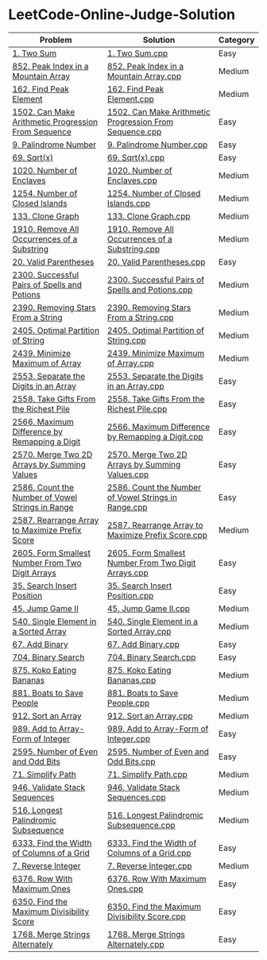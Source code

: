 # LeetCode-Online-Judge-Solution
| Problem | Solution | Category |
| ------- | -------- | -------- |
| [1. Two Sum](https://leetcode.com/problems/two-sum/) | [1. Two Sum.cpp](https://github.com/SohagMollik/LeetCode-Online-Judge-Solution/blob/main/Solution/1.%20Two%20Sum.cpp) | Easy |
| [852. Peak Index in a Mountain Array](https://leetcode.com/problems/peak-index-in-a-mountain-array/) | [852. Peak Index in a Mountain Array.cpp](https://github.com/SohagMollik/LeetCode-Online-Judge-Solution/blob/main/Solution/Peak%20Index%20in%20a%20Mountain%20Array.cpp) | Medium |
| [162. Find Peak Element](https://leetcode.com/problems/find-peak-element/) | [162. Find Peak Element.cpp](https://github.com/SohagMollik/LeetCode-Online-Judge-Solution/blob/main/Solution/162.%20Find%20Peak%20Element.cpp) | Medium |
| [1502. Can Make Arithmetic Progression From Sequence](https://leetcode.com/problems/can-make-arithmetic-progression-from-sequence/) | [1502. Can Make Arithmetic Progression From Sequence.cpp](https://github.com/SohagMollik/LeetCode-Online-Judge-Solution/blob/main/Solution/1502.%20Can%20Make%20Arithmetic%20Progression%20From%20Sequence.cpp) | Easy |
| [9. Palindrome Number](https://leetcode.com/problems/palindrome-number/) | [9. Palindrome Number.cpp](https://github.com/SohagMollik/LeetCode-Online-Judge-Solution/blob/main/Solution/9.%20Palindrome%20Number.cpp) | Easy |
| [69. Sqrt(x)](https://leetcode.com/problems/sqrtx/) | [69. Sqrt(x).cpp](https://github.com/SohagMollik/LeetCode-Online-Judge-Solution/blob/main/Solution/69.%20Sqrt(x).cpp) | Easy |
| [1020. Number of Enclaves](https://leetcode.com/problems/number-of-enclaves/) | [1020. Number of Enclaves.cpp](https://github.com/SohagMollik/LeetCode/blob/main/Solution/1020.%20Number%20of%20Enclaves.cpp) | Medium |
| [1254. Number of Closed Islands](https://leetcode.com/problems/number-of-closed-islands/) | [1254. Number of Closed Islands.cpp](https://github.com/SohagMollik/LeetCode/blob/main/Solution/1254.%20Number%20of%20Closed%20Islands.cpp) | Medium |
| [133. Clone Graph](https://leetcode.com/problems/clone-graph/) | [133. Clone Graph.cpp](https://github.com/SohagMollik/LeetCode/blob/main/Solution/133.%20Clone%20Graph.cpp) | Medium |
| [1910. Remove All Occurrences of a Substring](https://leetcode.com/problems/remove-all-occurrences-of-a-substring/) | [1910. Remove All Occurrences of a Substring.cpp](https://github.com/SohagMollik/LeetCode/blob/main/Solution/1910.%20Remove%20All%20Occurrences%20of%20a%20Substring.cpp) | Medium |
| [20. Valid Parentheses](https://leetcode.com/problems/valid-parentheses/) | [20. Valid Parentheses.cpp](https://github.com/SohagMollik/LeetCode/blob/main/Solution/20.%20Valid%20Parentheses.cpp) | Easy |
| [2300. Successful Pairs of Spells and Potions](https://leetcode.com/problems/successful-pairs-of-spells-and-potions/) | [2300. Successful Pairs of Spells and Potions.cpp](https://github.com/SohagMollik/LeetCode/blob/main/Solution/2300.%20Successful%20Pairs%20of%20Spells%20and%20Potions.cpp) | Medium |
| [2390. Removing Stars From a String](https://leetcode.com/problems/removing-stars-from-a-string/) | [2390. Removing Stars From a String.cpp](https://github.com/SohagMollik/LeetCode/blob/main/Solution/2390.%20Removing%20Stars%20From%20a%20String.cpp) | Medium |
| [2405. Optimal Partition of String](https://leetcode.com/problems/optimal-partition-of-string/) | [2405. Optimal Partition of String.cpp](https://github.com/SohagMollik/LeetCode/blob/main/Solution/2405.%20Optimal%20Partition%20of%20String.cpp) | Medium |
| [2439. Minimize Maximum of Array](https://leetcode.com/problems/minimize-maximum-of-array/) | [2439. Minimize Maximum of Array.cpp](https://github.com/SohagMollik/LeetCode/blob/main/Solution/2439.%20Minimize%20Maximum%20of%20Array.cpp) | Medium |
| [2553. Separate the Digits in an Array](https://leetcode.com/problems/separate-the-digits-in-an-array/description/) | [2553. Separate the Digits in an Array.cpp](https://github.com/SohagMollik/LeetCode/blob/main/Solution/2553.%20Separate%20the%20Digits%20in%20an%20Array.cpp) | Easy |
| [2558. Take Gifts From the Richest Pile](https://leetcode.com/problems/take-gifts-from-the-richest-pile/) | [2558. Take Gifts From the Richest Pile.cpp](https://github.com/SohagMollik/LeetCode/blob/main/Solution/2558.%20Take%20Gifts%20From%20the%20Richest%20Pile.cpp) | Easy |
| [2566. Maximum Difference by Remapping a Digit](https://leetcode.com/problems/maximum-difference-by-remapping-a-digit/) | [2566. Maximum Difference by Remapping a Digit.cpp](https://github.com/SohagMollik/LeetCode/blob/main/Solution/2566.%20Maximum%20Difference%20by%20Remapping%20a%20Digit.cpp) | Easy |
| [2570. Merge Two 2D Arrays by Summing Values](https://leetcode.com/problems/merge-two-2d-arrays-by-summing-values/) | [2570. Merge Two 2D Arrays by Summing Values.cpp](https://github.com/SohagMollik/LeetCode/blob/main/Solution/2570.%20Merge%20Two%202D%20Arrays%20by%20Summing%20Values.cpp) | Easy |
| [2586. Count the Number of Vowel Strings in Range](https://leetcode.com/problems/count-the-number-of-vowel-strings-in-range/) | [2586. Count the Number of Vowel Strings in Range.cpp](https://github.com/SohagMollik/LeetCode/blob/main/Solution/2586.%20Count%20the%20Number%20of%20Vowel%20Strings%20in%20Range.cpp) | Easy |
| [2587. Rearrange Array to Maximize Prefix Score](https://leetcode.com/problems/rearrange-array-to-maximize-prefix-score/) | [2587. Rearrange Array to Maximize Prefix Score.cpp](https://github.com/SohagMollik/LeetCode/blob/main/Solution/2587.%20Rearrange%20Array%20to%20Maximize%20Prefix%20Score.cpp) | Medium |
| [2605. Form Smallest Number From Two Digit Arrays](https://leetcode.com/problems/form-smallest-number-from-two-digit-arrays/) | [2605. Form Smallest Number From Two Digit Arrays.cpp](https://github.com/SohagMollik/LeetCode/blob/main/Solution/2605.%20Form%20Smallest%20Number%20From%20Two%20Digit%20Arrays.cpp) | Easy |
| [35. Search Insert Position](https://leetcode.com/problems/search-insert-position/) | [35. Search Insert Position.cpp](https://github.com/SohagMollik/LeetCode/blob/main/Solution/35.%20Search%20Insert%20Position.cpp) | Easy |
| [45. Jump Game II](https://leetcode.com/problems/jump-game-ii/) | [45. Jump Game II.cpp](https://github.com/SohagMollik/LeetCode/blob/main/Solution/45.%20Jump%20Game%20II.cpp) | Medium |
| [540. Single Element in a Sorted Array](https://leetcode.com/problems/single-element-in-a-sorted-array/) | [540. Single Element in a Sorted Array.cpp](https://github.com/SohagMollik/LeetCode/blob/main/Solution/540.%20Single%20Element%20in%20a%20Sorted%20Array.cpp) | Medium |
| [67. Add Binary](https://leetcode.com/problems/add-binary/) | [67. Add Binary.cpp](https://github.com/SohagMollik/LeetCode/blob/main/Solution/67.%20Add%20Binary.cpp) | Easy |
| [704. Binary Search](https://leetcode.com/problems/binary-search/) | [704. Binary Search.cpp](https://github.com/SohagMollik/LeetCode/blob/main/Solution/704.%20Binary%20Search.cpp) | Easy |
| [875. Koko Eating Bananas](https://leetcode.com/problems/koko-eating-bananas/) | [875. Koko Eating Bananas.cpp](https://github.com/SohagMollik/LeetCode/blob/main/Solution/875.%20Koko%20Eating%20Bananas.cpp) | Medium |
| [881. Boats to Save People](https://leetcode.com/problems/boats-to-save-people/) | [881. Boats to Save People.cpp](https://github.com/SohagMollik/LeetCode/blob/main/Solution/881.%20Boats%20to%20Save%20People.cpp) | Medium |
| [912. Sort an Array](https://leetcode.com/problems/sort-an-array/) | [912. Sort an Array.cpp](https://github.com/SohagMollik/LeetCode/blob/main/Solution/912.%20Sort%20an%20Array.cpp) | Medium |
| [989. Add to Array-Form of Integer](https://leetcode.com/problems/add-to-array-form-of-integer/) | [989. Add to Array-Form of Integer.cpp](https://github.com/SohagMollik/LeetCode/blob/main/Solution/989.%20Add%20to%20Array-Form%20of%20Integer.cpp) | Easy |
| [2595. Number of Even and Odd Bits](https://leetcode.com/problems/number-of-even-and-odd-bits/) | [2595. Number of Even and Odd Bits.cpp](https://github.com/SohagMollik/LeetCode/blob/main/Solution/2595.%20Number%20of%20Even%20and%20Odd%20Bits.cpp) | Easy |
| [71. Simplify Path](https://leetcode.com/problems/simplify-path/description/) | [71. Simplify Path.cpp](https://github.com/SohagMollik/LeetCode/blob/main/Solution/71.%20Simplify%20Path.cpp) | Medium |
| [946. Validate Stack Sequences](https://leetcode.com/problems/validate-stack-sequences/description/) | [946. Validate Stack Sequences.cpp](https://github.com/SohagMollik/LeetCode/blob/main/Solution/946.%20Validate%20Stack%20Sequences.cpp) | Medium |
| [516. Longest Palindromic Subsequence](https://leetcode.com/problems/longest-palindromic-subsequence/description/) | [516. Longest Palindromic Subsequence.cpp](https://github.com/SohagMollik/LeetCode/blob/main/Solution/516.%20Longest%20Palindromic%20Subsequence.cpp) | Medium |
| [6333. Find the Width of Columns of a Grid](https://leetcode.com/contest/biweekly-contest-102/problems/find-the-width-of-columns-of-a-grid/) | [6333. Find the Width of Columns of a Grid.cpp](https://github.com/SohagMollik/LeetCode/blob/main/Solution/6333.%20Find%20the%20Width%20of%20Columns%20of%20a%20Grid.cpp) | Easy |
| [7. Reverse Integer](https://leetcode.com/problems/reverse-integer/description/) | [7. Reverse Integer.cpp](https://github.com/SohagMollik/LeetCode/blob/main/Solution/7.%20Reverse%20Integer.cpp) | Medium |
| [6376. Row With Maximum Ones](https://leetcode.com/contest/weekly-contest-341/problems/row-with-maximum-ones/) | [6376. Row With Maximum Ones.cpp](https://github.com/SohagMollik/LeetCode/blob/main/Solution/6376.%20Row%20With%20Maximum%20Ones.cpp) | Easy |
| [6350. Find the Maximum Divisibility Score](https://leetcode.com/contest/weekly-contest-341/problems/find-the-maximum-divisibility-score/) | [6350. Find the Maximum Divisibility Score.cpp](https://github.com/SohagMollik/LeetCode/blob/main/Solution/6350.%20Find%20the%20Maximum%20Divisibility%20Score.cpp) | Easy |
| [1768. Merge Strings Alternately](https://leetcode.com/problems/merge-strings-alternately/description/) | [1768. Merge Strings Alternately.cpp](https://github.com/SohagMollik/LeetCode/blob/main/Solution/1768.%20Merge%20Strings%20Alternately.cpp) | Easy |

